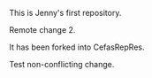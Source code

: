 This is Jenny's first repository.

Remote change 2.

It has been forked into CefasRepRes.

Test non-conflicting change.
